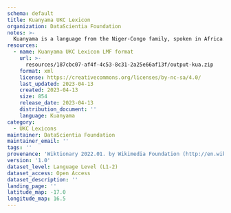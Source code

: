 ```yaml
---
schema: default
title: Kuanyama UKC Lexicon
organization: DataScientia Foundation
notes: >-
  Kuanyama is a language from the Niger-Congo family, spoken in Africa. The UKC Lexicon of Kuanyama is represented as a lexico-semantic network. It consists of words, word senses, synsets, as well as sense-level and synset-level relationships.
resources:
  - name: Kuanyama UKC Lexicon LMF format
    url: >-
      resources/187cbc07-af4f-4c53-8c31-2a25e66af13f/output-kua.zip
    format: xml
    license: https://creativecommons.org/licenses/by-nc-sa/4.0/
    last_updated: 2023-04-13
    created: 2023-04-13
    size: 854
    release_date: 2023-04-13
    distribution_document: ''
    language: Kuanyama
category:
  - UKC Lexicons
maintainer: DataScientia Foundation
maintainer_email: ''
tags: ''
provenance: 'Wiktionary 2022.01. by Wikimedia Foundation (http://en.wiktionary.org); Princeton WordNet 2.1 by Princeton University (https://wordnet.princeton.edu)'
version: '1.0'
dataset_level: Language Level (L1-2)
dataset_access: Open Access
dataset_description: ''
landing_page: ''
latitude_map: -17.0
longitude_map: 16.5
---
```

